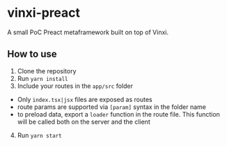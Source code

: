# vinxi-preact

A small PoC Preact metaframework built on top of Vinxi.

## How to use

1. Clone the repository
2. Run `yarn install`
3. Include your routes in the `app/src` folder
  - Only `index.tsx|jsx` files are exposed as routes
  - route params are supported via `[param]` syntax in the folder name
  - to preload data, export a `loader` function in the route file. This function will be called both on the server and the client
4. Run `yarn start`
